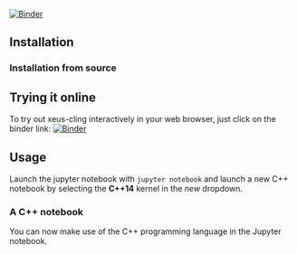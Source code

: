 [![Binder](https://mybinder.org/badge_logo.svg)](https://mybinder.org/v2/gh/alexander-penev/xeus-clang-repl/HEAD?labpath=index.ipynb)

## Installation


### Installation from source


## Trying it online

To try out xeus-cling interactively in your web browser, just click on the binder
link: [![Binder](https://mybinder.org/badge_logo.svg)](https://mybinder.org/v2/gh/alexander-penev/xeus-clang-repl/HEAD?labpath=index.ipynb)

## Usage

Launch the jupyter notebook with `jupyter notebook` and launch a new C++ notebook by selecting the **C++14** kernel in the *new* dropdown.

### A C++ notebook

You can now make use of the C++ programming language in the Jupyter notebook.


